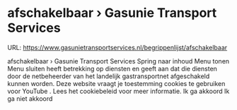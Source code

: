 # afschakelbaar › Gasunie Transport Services

URL: https://www.gasunietransportservices.nl/begrippenlijst/afschakelbaar

afschakelbaar › Gasunie Transport Services
Spring naar inhoud
Menu tonen
Menu sluiten
heeft betrekking op diensten en geeft aan dat die diensten door de
netbeheerder
van het
landelijk gastransportnet
afgeschakeld kunnen worden.
Deze website vraagt je toestemming cookies te gebruiken voor
YouTube
. Lees het
cookiebeleid
voor meer informatie.
Ik ga akkoord
Ik ga niet akkoord